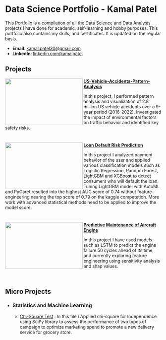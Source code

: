 # Data Science Portfolio - Kamal Patel

This Portfolio is a compilation of all the Data Science and Data Analysis projects I have done for academic, self-learning and hobby purposes. This portfolio also contains my skills, and certificates. It is updated on the regular basis.

- **Email**: [kamal.patel30@gmail.com](kamal.patel30@gmail.com)
- **LinkedIn**: [linkedin.com/kamalpatel](https://www.linkedin.com/in/kamalpatel/)

## Projects

<img align="left" width="250" height="150" src="https://github.com/kkratos/Portfolio/blob/master/Images/accidents.jpg"> **[ US-Vehicle-Accidents-Pattern-Analysis](https://github.com/kkratos/US-Vehicle-Accidents-Pattern-Analysis)**

In this project, I performed pattern analysis and visualization of 2.8 million US vehicle accidents over a 9-year period (2016-2022). Investigated the impact of environmental factors on traffic behavior and identified key safety risks.

#

<img align="left" width="250" height="150" src="https://github.com/kkratos/Portfolio/blob/master/Images/loan.jpg"> **[Loan Default Risk Prediction](https://github.com/kkratos/Loan-Default-Risk-Prediction)**

In this project I analyzed payment behavior of the user and applied various classification models such as Logistic Regression, Random Forest, LightGBM and XGBoost to detect consumers who will default the loan. Tuning LightGBM model with AutoML and PyCaret resulted into the highest AUC score of 0.74 without feature engineering nearing the top score of 0.79 on the kaggle competetion. More work with advanced statistical methods need to be applied to improve the model score.

#

<img align="left" width="250" height="150" src="https://github.com/kkratos/Portfolio/blob/master/Images/airplane.jpeg"> **[Predictive Maintenance of Aircraft Engine](https://github.com/kkratos/Predictive-Maintenance-of-Aircraft-Engine)**

In this project I have used models such as LSTM to predict the engine failure 50 cycles ahead of its time, and currently exploring feature engineering using sensitivity analysis and shap values.

<br />

## Micro Projects

- ### Statistics and Machine Learning
  - [Chi-Square Test](https://github.com/kkratos/Assessing-Campaign-Performance-Using-Chi-Square-Test/blob/main/Chi-Square-Test.ipynb) : In this file I Applied chi-square for Independence using SciPy library to assess the performance of two types of campaign to optimize marketing spend to promote a new delivery service for grocery store.
